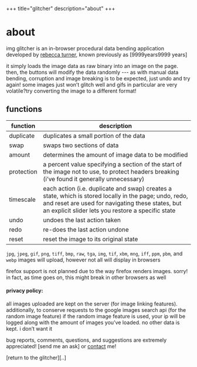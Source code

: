 +++
title="glitcher"
description="about"
+++

# about

img glitcher is an in-browser procedural data bending application developed by
[rebecca turner], known previously as [9999years9999 years]

it simply loads the image data as raw binary into an image on the page. then,
the buttons will modify the data randomly --- as with manual data bending,
corruption and image breaking is to be expected, just undo and try again! some
images just won’t glitch well and gifs in particular are very volatile?try
converting the image to a different format!

## functions

function   | description
-----------|------------
duplicate  | duplicates a small portion of the data
swap       | swaps two sections of data
amount     | determines the amount of image data to be modified
protection | a percent value specifying a section of the start of the image not to use, to protect headers breaking (i’ve found it generally unnecessary)
timescale  | each action (i.e. duplicate and swap) creates a state, which is stored locally in the page; undo, redo, and reset are used for navigating these states, but an explicit slider lets you restore a specific state
undo       | undoes the last action taken
redo       | re-does the last action undone
reset      | reset the image to its original state

`jpg`, `jpeg`, `gif`, `png`, `tiff`, `bmp`, `raw`, `tga`, `img`, `tif`, `xbm`,
`mng`, `iff`, `ppm`, `pbm`, and `webp` images will upload, however not all will
display in browsers

firefox support is not planned due to the way firefox renders images. sorry! in
fact, as time goes on, this might break in other browsers as well

#### privacy policy:

all images uploaded are kept on the server (for image linking features).
additionally, to conserve requests to the google images search api (for the
random image feature) if the random image feature is used, your ip will be
logged along with the amount of images you’ve loaded. no other data is kept. i
don’t want it

bug reports, comments, questions, and suggestions are extremely appreciated!
[send me an ask] or [contact] me!

[return to the glitcher][..]

[rebecca turner]: /
[9999 years]: http://9999years.tumblr.com/
[contact]: /contact
